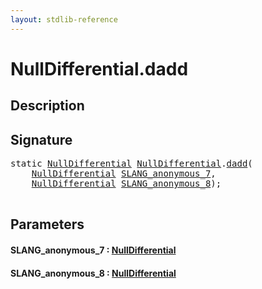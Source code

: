 ```yaml
---
layout: stdlib-reference
---
```


# NullDifferential\.dadd

## Description





## Signature 

<pre>
<span class='code_keyword'>static</span> <a href="../types/nulldifferential-04/index" class="code_type">NullDifferential</a> <a href="../types/nulldifferential-04/index" class="code_type">NullDifferential</a>.<a href="dadd">dadd</a>(
    <a href="../types/nulldifferential-04/index" class="code_type">NullDifferential</a> <a href="dadd#decl-SLANG_anonymous_7" class="code_param">SLANG_anonymous_7</a>,
    <a href="../types/nulldifferential-04/index" class="code_type">NullDifferential</a> <a href="dadd#decl-SLANG_anonymous_8" class="code_param">SLANG_anonymous_8</a>);

</pre>

## Parameters

####  <a id="decl-SLANG_anonymous_7"></a>SLANG\_anonymous\_7  : [NullDifferential](../types/nulldifferential-04/index)
####  <a id="decl-SLANG_anonymous_8"></a>SLANG\_anonymous\_8  : [NullDifferential](../types/nulldifferential-04/index)

